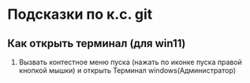 # Подсказки по к.с. git


## Как открыть терминал (для win11)

1. Вызвать контестное меню пуска (нажать по иконке пуска правой кнопкой мышки) и открыть Терминал windows(Администратор)
